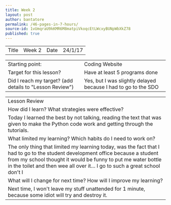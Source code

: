 ```yaml
---
title: Week 2
layout: post
author: bantatore
permalink: /46-pages-in-7-hours/
source-id: 1vUmqraU9kKMR6M8matpiVkoqcEtLWcxyBUNpWbXkZ78
published: true
---
```

<table>
  <tr>
    <td>Title</td>
    <td>Week 2</td>
    <td>Date</td>
    <td>24/1/17</td>
  </tr>
</table>


<table>
  <tr>
    <td>Starting point:</td>
    <td>Coding Website </td>
  </tr>
  <tr>
    <td>Target for this lesson?</td>
    <td>Have at least 5 programs done </td>
  </tr>
  <tr>
    <td>Did I reach my target? 
(add details to "Lesson Review")</td>
    <td>Yes, but  I was slightly delayed because I had to go to the SDO</td>
  </tr>
</table>


<table>
  <tr>
    <td>Lesson Review</td>
  </tr>
  <tr>
    <td>How did I learn? What strategies were effective? </td>
  </tr>
  <tr>
    <td>Today I learned the best by not talking, reading the text that was given to make the Python code work and getting through the tutorials. </td>
  </tr>
  <tr>
    <td>What limited my learning? Which habits do I need to work on? </td>
  </tr>
  <tr>
    <td>The only thing that limited my learning today, was the fact that I had to go to the student development office because a student from my school thought it would be funny to put me water bottle in the toilet and then wee all over it… I go to such a great school don't I 
</td>
  </tr>
  <tr>
    <td>What will I change for next time? How will I improve my learning?</td>
  </tr>
  <tr>
    <td>Next time, I won't leave my stuff unattended for 1 minute, because some idiot will try and destroy it. </td>
  </tr>
</table>


